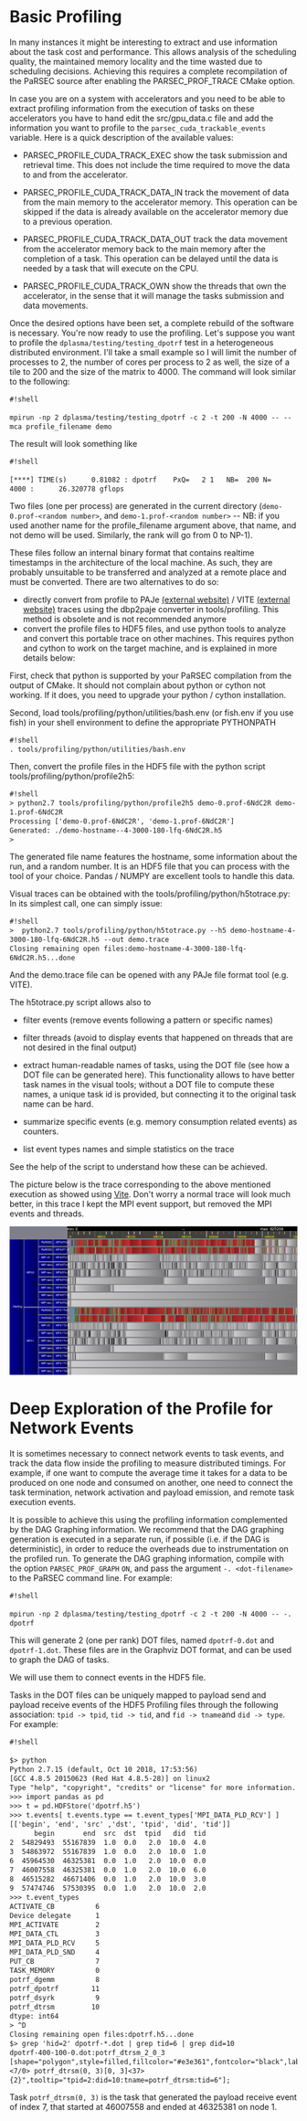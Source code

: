 # Basic Profiling #

In many instances it might be interesting to extract and use information about the task cost and performance. This allows analysis of the scheduling quality, the maintained memory locality and the time wasted due to scheduling decisions. Achieving this requires a complete recompilation of the PaRSEC source after enabling the PARSEC_PROF_TRACE CMake option.

In case you are on a system with accelerators and you need to be able to extract profiling information from the execution of tasks on these accelerators you have to hand edit the src/gpu_data.c file and add the information you want to profile to the ```parsec_cuda_trackable_events``` variable. Here is a quick description of the available values:

* PARSEC_PROFILE_CUDA_TRACK_EXEC show the task submission and retrieval time. This does not include the time required to move the data to and from the accelerator.

* PARSEC_PROFILE_CUDA_TRACK_DATA_IN track the movement of data from the main memory to the accelerator memory. This operation can be skipped if the data is already available on the accelerator memory due to a previous operation.

* PARSEC_PROFILE_CUDA_TRACK_DATA_OUT track the data movement from the accelerator memory back to the main memory after the completion of a task. This operation can be delayed until the data is needed by a task that will execute on the CPU.

* PARSEC_PROFILE_CUDA_TRACK_OWN show the threads that own the accelerator, in the sense that it will manage the tasks submission and data movements.

Once the desired options have been set, a complete rebuild of the software is necessary. You're now ready to use the profiling. Let's suppose you want to profile the ```dplasma/testing/testing_dpotrf``` test in a heterogeneous distributed environment. I'll take a small example so I will limit the number of processes to 2, the number of cores per process to 2 as well, the size of a tile to 200 and the size of the matrix to 4000. The command will look similar to the following:


```
#!shell

mpirun -np 2 dplasma/testing/testing_dpotrf -c 2 -t 200 -N 4000 -- --mca profile_filename demo

```

The result will look something like

```
#!shell

[****] TIME(s)      0.81082 : dpotrf	PxQ=   2 1   NB=  200 N=    4000 :      26.320778 gflops

```

Two files (one per process) are generated in the current directory (```demo-0.prof-<random number>```, and ```demo-1.prof-<random number>``` -- NB: if you used another name for the profile_filename argument above, that name, and not demo will be used. Similarly, the rank will go from 0 to NP-1). 

These files follow an internal binary format that contains realtime timestamps in the architecture of the local machine. As such, they are probably unsuitable to be transferred and analyzed at a remote place and must be converted. There are two alternatives to do so:

* directly convert from profile to PAJe [(external website)](http://paje.sourceforge.net/) / VITE [(external website)](http://vite.gforge.inria.fr/) traces using the dbp2paje converter in tools/profiling. This method is obsolete and is not recommended anymore
* convert the profile files to HDF5 files, and use python tools to analyze and convert this portable trace on other machines. This requires python and cython to work on the target machine, and is explained in more details below:

First, check that python is supported by your PaRSEC compilation from the output of CMake. It should not complain about python or cython not working. If it does, you need to upgrade your python / cython installation.

Second, load tools/profiling/python/utilities/bash.env (or fish.env if you use fish) in your shell environment to define the appropriate PYTHONPATH

```
#!shell
. tools/profiling/python/utilities/bash.env
```

Then, convert the profile files in the HDF5 file with the python script tools/profiling/python/profile2h5:

```
#!shell
> python2.7 tools/profiling/python/profile2h5 demo-0.prof-6NdC2R demo-1.prof-6NdC2R 
Processing ['demo-0.prof-6NdC2R', 'demo-1.prof-6NdC2R']
Generated: ./demo-hostname--4-3000-180-lfq-6NdC2R.h5
>
```

The generated file name features the hostname, some information about the run, and a random number. It is an HDF5 file that you can process with the tool of your choice. Pandas / NUMPY are excellent tools to handle this data.

Visual traces can be obtained with the tools/profiling/python/h5totrace.py: In its simplest call, one can simply issue:
```
#!shell
>  python2.7 tools/profiling/python/h5totrace.py --h5 demo-hostname-4-3000-180-lfq-6NdC2R.h5 --out demo.trace
Closing remaining open files:demo-hostname-4-3000-180-lfq-6NdC2R.h5...done
```

And the demo.trace file can be opened with any PAJe file format tool (e.g. VITE).

The h5totrace.py script allows also to

 * filter events (remove events following a pattern or specific names)

 * filter threads (avoid to display events that happened on threads that are not desired in the final output)

 * extract human-readable names of tasks, using the DOT file (see how a DOT file can be generated here). This functionality allows to have better task names in the visual tools; without a DOT file to compute these names, a unique task id is provided, but connecting it to the original task name can be hard.

 * summarize specific events (e.g. memory consumption related events) as counters.

 * list event types names and simple statistics on the trace

See the help of the script to understand how these can be achieved.

The picture below is the trace corresponding to the above mentioned execution as showed using [Vite](http://vite.gforge.inria.fr/). Don't worry a normal trace will look much better, in this trace I kept the MPI event support, but removed the MPI events and threads. 

![Vite Trace](files/dpotrf.trace.png)

# Deep Exploration of the Profile for Network Events #

It is sometimes necessary to connect network events to task events, and track the data flow inside the profiling to measure distributed timings. For example, if one want to compute the average time it takes for a data to be produced on one node and consumed on another, one need to connect the task termination, network activation and payload emission, and remote task execution events.

It is possible to achieve this using the profiling information complemented by the DAG Graphing information. We recommend that the DAG graphing generation is executed in a separate run, if possible (i.e. if the DAG is deterministic), in order to reduce the overheads due to instrumentation on the profiled run. To generate the DAG graphing information, compile with the option ```PARSEC_PROF_GRAPH``` ```ON```, and pass the argument ```-. <dot-filename>``` to the PaRSEC command line. For example:

```
#!shell

mpirun -np 2 dplasma/testing/testing_dpotrf -c 2 -t 200 -N 4000 -- -. dpotrf

```

This will generate 2 (one per rank) DOT files, named ```dpotrf-0.dot``` and ```dpotrf-1.dot```. These files are in the Graphviz DOT format, and can be used to graph the DAG of tasks.

We will use them to connect events in the HDF5 file.

Tasks in the DOT files can be uniquely mapped to payload send and payload receive events of the HDF5 Profiling files through the following association: ```tpid -> tpid```, ```tid -> tid```, and ```fid -> tname```and ```did -> type```. For example:

```
#!shell

$> python
Python 2.7.15 (default, Oct 10 2018, 17:53:56) 
[GCC 4.8.5 20150623 (Red Hat 4.8.5-28)] on linux2
Type "help", "copyright", "credits" or "license" for more information.
>>> import pandas as pd
>>> t = pd.HDFStore('dpotrf.h5')
>>> t.events[ t.events.type == t.event_types['MPI_DATA_PLD_RCV'] ][['begin', 'end', 'src' ,'dst', 'tpid', 'did', 'tid']]
      begin       end  src  dst  tpid   did  tid
2  54829493  55167839  1.0  0.0   2.0  10.0  4.0
3  54863972  55167839  1.0  0.0   2.0  10.0  1.0
6  45964530  46325381  0.0  1.0   2.0  10.0  0.0
7  46007558  46325381  0.0  1.0   2.0  10.0  6.0
8  46515282  46671406  0.0  1.0   2.0  10.0  3.0
9  57474746  57530395  0.0  1.0   2.0  10.0  2.0
>>> t.event_types
ACTIVATE_CB          6
Device delegate      1
MPI_ACTIVATE         2
MPI_DATA_CTL         3
MPI_DATA_PLD_RCV     5
MPI_DATA_PLD_SND     4
PUT_CB               7
TASK_MEMORY          0
potrf_dgemm          8
potrf_dpotrf        11
potrf_dsyrk          9
potrf_dtrsm         10
dtype: int64
> ^D
Closing remaining open files:dpotrf.h5...done
$> grep 'hid=2' dpotrf-*.dot | grep tid=6 | grep did=10
dpotrf-400-100-0.dot:potrf_dtrsm_2_0_3 [shape="polygon",style=filled,fillcolor="#e3e361",fontcolor="black",label="<7/0> potrf_dtrsm(0, 3)[0, 3]<37>{2}",tooltip="tpid=2:did=10:tname=potrf_dtrsm:tid=6"];

```
Task ```potrf_dtrsm(0, 3)``` is the task that generated the payload receive event of index 7, that started at 46007558
and ended at 46325381 on node 1.